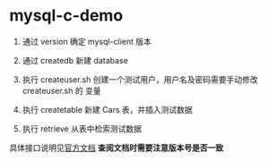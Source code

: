 # mysql-c-demo

1. 通过 version 确定 mysql-client 版本

2. 通过 createdb 新建 database

3. 执行 createuser.sh 创建一个测试用户，用户名及密码需要手动修改 createuser.sh 的 变量

4. 执行 createtable 新建 Cars 表，并插入测试数据

5. 执行 retrieve 从表中检索测试数据

具体接口说明见[官方文档](https://dev.mysql.com/doc/refman/8.0/en/c-api.html)
**查阅文档时需要注意版本号是否一致**
